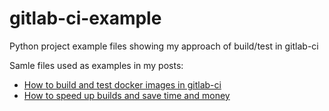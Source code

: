 # gitlab-ci-example
Python project example files showing my approach of build/test in gitlab-ci

Samle files used as examples in my posts:


* [How to build and test docker images in gitlab-ci](http://blog.lwolf.org/post/How-to-build-and-test-docker-images-in-gitlab-ci/)
* [How to speed up builds and save time and money](http://blog.lwolf.org/post/how-to-speed-up-builds-and-save-time-and-money/)
